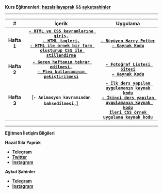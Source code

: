 **Kurs Eğitmenleri:** [**hazalsilayaprak**](https://github.com/hazalsilayaprak) && [**aykutsahinler**](https://github.com/aykutsahinler)

---

| # | İçerik | Uygulama | 
|:-----:|:------:|:--------:|
| **Hafta 1** | [**`- HTML ve CSS kavramlarına giriş,`**<br>**`- HTML tagleri,`**<br>**`- HTML ile örnek bir form oluşturup CSS ile stillendirme`**](_data/_documents/week_1/README.md) | [**`- Büyüyen Harry Potter`**](https://pausiber.xyz/buyuyen_harry_potter/)<br>[**`- Kaynak Kodu`**](_data/_examples/week_1/buyuyen_harry_potter/) |
| **Hafta 2** | [**`- Geçen haftanın tekrar edilmesi,`**<br>**`- Flex kullanımının pekiştirilmesi`**](_data/_documents/week_2/README.md) | [**`- Fotoğraf Listesi Sitesi`**](https://pausiber.xyz/fotograf_listesi_sitesi/)<br>[**`- Kaynak Kodu`**](_data/_examples/week_2/fotograf_listesi_sitesi) |
| **Hafta 3** | [**`- Animasyon kavramından bahsedilmesi,`**] | [**`- İlk ders yapılan uygulamanın kaynak kodu`**](_data/_examples/week_3/app_1)<br>[**`- İkinci ders yapılan uygulamanın kaynak kodu`**](_data/_examples/week_3/app_2)<br>[**`İleri CSS örnek uygulama kaynak kodu`**](_data/_examples/week_3/week_3_example) |



---

**Eğitmen İletişim Bilgileri**

**Hazal Sıla Yaprak**

- [**Telegram**](https://t.me/hazalsilayaprak/)
- [**Twitter**](https://twitter.com/hazalsilayaprak/)
- [**Instagram**](https://www.instagram.com/hazalsilayaprak/)

**Aykut Şahinler**

- [**Telegram**](https://t.me/aykutsahinler/)
- [**Instagram**](https://www.instagram.com/aykutsahinler/)
